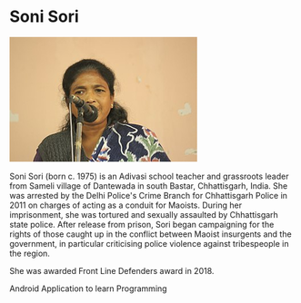 # Soni Sori

![Soni Sori](soni-sori.jpg)

Soni Sori (born c. 1975) is an Adivasi school teacher and grassroots leader from Sameli village of Dantewada in south Bastar, Chhattisgarh, India. She was arrested by the Delhi Police's Crime Branch for Chhattisgarh Police in 2011 on charges of acting as a conduit for Maoists. During her imprisonment, she was tortured and sexually assaulted by Chhattisgarh state police. After release from prison, Sori began campaigning for the rights of those caught up in the conflict between Maoist insurgents and the government, in particular criticising police violence against tribespeople in the region.

She was awarded Front Line Defenders award in 2018.

Android Application to learn Programming
